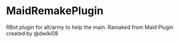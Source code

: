 # MaidRemakePlugin
 RBot plugin for alt/army to help the main. Ramaked from Maid Plugin created by @dwiki08
